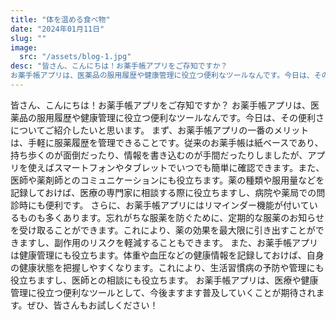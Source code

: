 ```yaml
---
title: "体を温める食べ物"
date: "2024年01月11日"
slug: ""
image:
  src: "/assets/blog-1.jpg"
desc: "皆さん、こんにちは！お薬手帳アプリをご存知ですか？
お薬手帳アプリは、医薬品の服用履歴や健康管理に役立つ便利なツールなんです。今日は、その便利さについてご紹介したいと思います。"
---
```


皆さん、こんにちは！お薬手帳アプリをご存知ですか？
お薬手帳アプリは、医薬品の服用履歴や健康管理に役立つ便利なツールなんです。今日は、その便利さについてご紹介したいと思います。
まず、お薬手帳アプリの一番のメリットは、手軽に服薬履歴を管理できることです。従来のお薬手帳は紙ベースであり、持ち歩くのが面倒だったり、情報を書き込むのが手間だったりしましたが、アプリを使えばスマートフォンやタブレットでいつでも簡単に確認できます。また、医師や薬剤師とのコミュニケーションにも役立ちます。薬の種類や服用量などを記録しておけば、医療の専門家に相談する際に役立ちますし、病院や薬局での問診時にも便利です。
さらに、お薬手帳アプリにはリマインダー機能が付いているものも多くあります。忘れがちな服薬を防ぐために、定期的な服薬のお知らせを受け取ることができます。これにより、薬の効果を最大限に引き出すことができますし、副作用のリスクを軽減することもできます。
また、お薬手帳アプリは健康管理にも役立ちます。体重や血圧などの健康情報を記録しておけば、自身の健康状態を把握しやすくなります。これにより、生活習慣病の予防や管理にも役立ちますし、医師との相談にも役立ちます。
お薬手帳アプリは、医療や健康管理に役立つ便利なツールとして、今後ますます普及していくことが期待されます。ぜひ、皆さんもお試しください！
